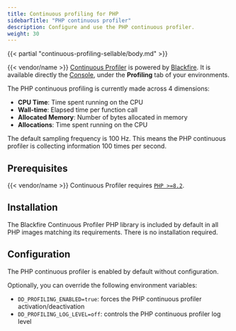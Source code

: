 ```yaml
---
title: Continuous profiling for PHP
sidebarTitle: "PHP continuous profiler"
description: Configure and use the PHP continuous profiler.
weight: 30
---
```


{{< partial "continuous-profiling-sellable/body.md" >}}

{{< vendor/name >}} [Continuous Profiler](/increase-observability/application-metrics/cont-prof.md) is powered by [Blackfire](../../../increase-observability/application-metrics/blackfire.md).
It is available directly the [Console](/administration/web/_index.md), under the **Profiling** tab of your environments.

The PHP continuous profiling is currently made across 4 dimensions:
- **CPU Time**:  Time spent running on the CPU
- **Wall-time**: Elapsed time per function call
- **Allocated Memory**: Number of bytes allocated in memory
- **Allocations**: Time spent running on the CPU

The default sampling frequency is 100 Hz. This means the PHP continuous profiler is
collecting information 100 times per second.

## Prerequisites

{{< vendor/name >}} Continuous Profiler requires [`PHP >=8.2`](/languages/php/_index.md).

## Installation

The Blackfire Continuous Profiler PHP library is included by default in all
PHP images matching its requirements. There is no installation required.

## Configuration

The PHP continuous profiler is enabled by default without configuration.

Optionally, you can override the following environment variables:

- `DD_PROFILING_ENABLED=true`: forces the PHP continuous profiler activation/deactivation
- `DD_PROFILING_LOG_LEVEL=off`: controls the PHP continuous profiler log level
